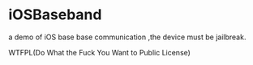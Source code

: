 iOSBaseband
===========

a demo of iOS base base communication ,the device must be jailbreak.



WTFPL(Do What the Fuck You Want to Public License) 
